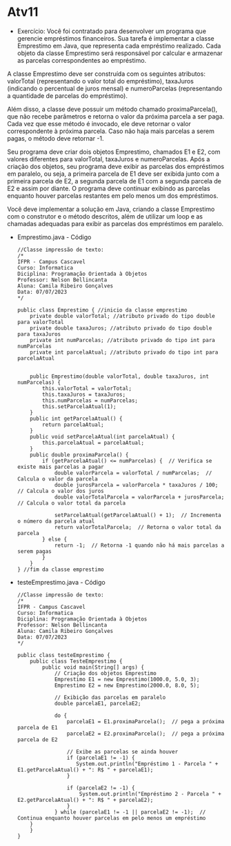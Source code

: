 # Atv11
* Exercício: Você foi contratado para desenvolver um programa que gerencie empréstimos financeiros. Sua tarefa é implementar a classe Emprestimo em Java, que representa cada empréstimo realizado.
  Cada objeto da classe Emprestimo será responsável por calcular e armazenar as parcelas correspondentes ao empréstimo.
  
A classe Emprestimo deve ser construída com os seguintes atributos: valorTotal (representando o valor total do empréstimo), taxaJuros (indicando o percentual de juros mensal) e numeroParcelas
(representando a quantidade de parcelas do empréstimo).

Além disso, a classe deve possuir um método chamado proximaParcela(), que não recebe parâmetros e retorna o valor da próxima parcela a ser paga. Cada vez que esse método é invocado, ele deve 
retornar o valor correspondente à próxima parcela. Caso não haja mais parcelas a serem pagas, o método deve retornar -1.

Seu programa deve criar dois objetos Emprestimo, chamados E1 e E2, com valores diferentes para valorTotal, taxaJuros e numeroParcelas. Após a criação dos objetos, seu programa deve exibir as parcelas
dos empréstimos em paralelo, ou seja, a primeira parcela de E1 deve ser exibida junto com a primeira parcela de E2, a segunda parcela de E1 com a segunda parcela de E2 e assim por diante. O programa deve
continuar exibindo as parcelas enquanto houver parcelas restantes em pelo menos um dos empréstimos.

Você deve implementar a solução em Java, criando a classe Emprestimo com o construtor e o método descritos, além de utilizar um loop e as chamadas adequadas para exibir as parcelas dos empréstimos em paralelo.

* Emprestimo.java - Código

      //Classe impressão de texto: 
      /*
      IFPR - Campus Cascavel
      Curso: Informatica
      Diciplina: Programação Orientada à Objetos
      Professor: Nelson Bellincanta
      Aluna: Camila Ribeiro Gonçalves
      Data: 07/07/2023
      */

      public class Emprestimo { //inicio da classe emprestimo  
          private double valorTotal; //atributo privado do tipo double para valorTotal
          private double taxaJuros; //atributo privado do tipo double para taxaJuros
          private int numParcelas; //atributo privado do tipo int para numParcelas
          private int parcelaAtual; //atributo privado do tipo int para parcelaAtual
      
      
          public Emprestimo(double valorTotal, double taxaJuros, int numParcelas) {
              this.valorTotal = valorTotal;
              this.taxaJuros = taxaJuros;
              this.numParcelas = numParcelas;
              this.setParcelaAtual(1);
          }
          public int getParcelaAtual() {
              return parcelaAtual;
          }
          public void setParcelaAtual(int parcelaAtual) {
              this.parcelaAtual = parcelaAtual;
          }
          public double proximaParcela() {
              if (getParcelaAtual() <= numParcelas) {  // Verifica se existe mais parcelas a pagar
                  double valorParcela = valorTotal / numParcelas;  // Calcula o valor da parcela
                  double jurosParcela = valorParcela * taxaJuros / 100;  // Calcula o valor dos juros
                  double valorTotalParcela = valorParcela + jurosParcela;  // Calcula o valor total da parcela
      
                  setParcelaAtual(getParcelaAtual() + 1);  // Incrementa o número da parcela atual
                  return valorTotalParcela;  // Retorna o valor total da parcela
              } else {
                  return -1;  // Retorna -1 quando não há mais parcelas a serem pagas
              }
          }
      } //fim da classe emprestimo

* testeEmprestimo.java - Código

      //Classe impressão de texto: 
      /*
      IFPR - Campus Cascavel
      Curso: Informatica
      Diciplina: Programação Orientada à Objetos
      Professor: Nelson Bellincanta
      Aluna: Camila Ribeiro Gonçalves
      Data: 07/07/2023
      */
      
      public class testeEmprestimo {
          public class TesteEmprestimo {
              public void main(String[] args) {
                  // Criação dos objetos Emprestimo
                  Emprestimo E1 = new Emprestimo(1000.0, 5.0, 3);
                  Emprestimo E2 = new Emprestimo(2000.0, 8.0, 5);
      
                  // Exibição das parcelas em paralelo
                  double parcelaE1, parcelaE2;
      
                  do {
                      parcelaE1 = E1.proximaParcela();  // pega a próxima parcela de E1
                      parcelaE2 = E2.proximaParcela();  // pega a próxima parcela de E2
      
                      // Exibe as parcelas se ainda houver
                      if (parcelaE1 != -1) {
                         System.out.println("Empréstimo 1 - Parcela " + E1.getParcelaAtual() + ": R$ " + parcelaE1);
                      }
      
                      if (parcelaE2 != -1) {
                          System.out.println("Empréstimo 2 - Parcela " + E2.getParcelaAtual() + ": R$ " + parcelaE2);
                      }
                  } while (parcelaE1 != -1 || parcelaE2 != -1);  // Continua enquanto houver parcelas em pelo menos um empréstimo
          }
          }
      }
